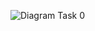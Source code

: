 ![Diagram Task 0](https://github.com/<username>/holbertonschool-system_engineering-devops/blob/main/web_infrastructure_design/diagram/Task_0.png?raw=true)
